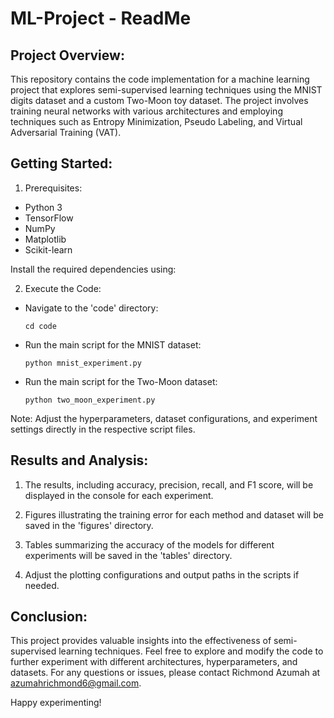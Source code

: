 # ML-Project - ReadMe

Project Overview:
-----------------
This repository contains the code implementation for a machine learning project that explores semi-supervised learning techniques using the MNIST digits dataset and a custom Two-Moon toy dataset. The project involves training neural networks with various architectures and employing techniques such as Entropy Minimization, Pseudo Labeling, and Virtual Adversarial Training (VAT).

Getting Started:
----------------

1. Prerequisites:
- Python 3
- TensorFlow
- NumPy
- Matplotlib
- Scikit-learn

Install the required dependencies using:


2. Execute the Code:
- Navigate to the 'code' directory:
  ```
  cd code
  ```

- Run the main script for the MNIST dataset:
  ```
  python mnist_experiment.py
  ```

- Run the main script for the Two-Moon dataset:
  ```
  python two_moon_experiment.py
  ```

Note: Adjust the hyperparameters, dataset configurations, and experiment settings directly in the respective script files.

Results and Analysis:
---------------------
1. The results, including accuracy, precision, recall, and F1 score, will be displayed in the console for each experiment.

2. Figures illustrating the training error for each method and dataset will be saved in the 'figures' directory.

3. Tables summarizing the accuracy of the models for different experiments will be saved in the 'tables' directory.

4. Adjust the plotting configurations and output paths in the scripts if needed.

Conclusion:
------------
This project provides valuable insights into the effectiveness of semi-supervised learning techniques. Feel free to explore and modify the code to further experiment with different architectures, hyperparameters, and datasets. For any questions or issues, please contact Richmond Azumah at azumahrichmond6@gmail.com.

Happy experimenting!


